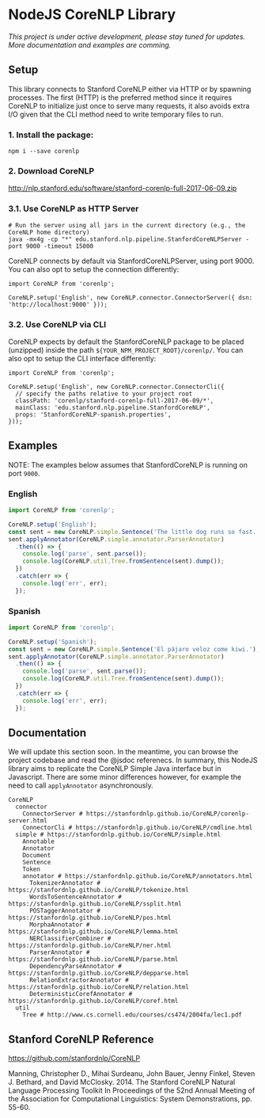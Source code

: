 # NodeJS CoreNLP Library

*This project is under active development, please stay tuned for updates.  More documentation and examples are comming.*


## Setup

This library connects to Stanford CoreNLP either via HTTP or by spawning processes.  The first (HTTP) is the preferred method since it requires CoreNLP to initialize just once to serve many requests, it also avoids extra I/O given that the CLI method need to write temporary files to run.

### 1. Install the package:

```
npm i --save corenlp
```

### 2. Download CoreNLP

http://nlp.stanford.edu/software/stanford-corenlp-full-2017-06-09.zip

### 3.1. Use CoreNLP as HTTP Server

```
# Run the server using all jars in the current directory (e.g., the CoreNLP home directory)
java -mx4g -cp "*" edu.stanford.nlp.pipeline.StanfordCoreNLPServer -port 9000 -timeout 15000
```

CoreNLP connects by default via StanfordCoreNLPServer, using port 9000.  You can also opt to setup the connection differently:

```
import CoreNLP from 'corenlp';

CoreNLP.setup('English', new CoreNLP.connector.ConnectorServer({ dsn: 'http://localhost:9000' }));
```

### 3.2. Use CoreNLP via CLI

CoreNLP expects by default the StanfordCoreNLP package to be placed (unzipped) inside the path `${YOUR_NPM_PROJECT_ROOT}/corenlp/`.  You can also opt to setup the CLI interface differently:

```
import CoreNLP from 'corenlp';

CoreNLP.setup('English', new CoreNLP.connector.ConnectorCli({
  // specify the paths relative to your project root
  classPath: 'corenlp/stanford-corenlp-full-2017-06-09/*',
  mainClass: 'edu.stanford.nlp.pipeline.StanfordCoreNLP',
  props: 'StanfordCoreNLP-spanish.properties',
}));
```

## Examples

NOTE: The examples below assumes that StanfordCoreNLP is running on port `9000`.

### English

```javascript
import CoreNLP from 'corenlp';

CoreNLP.setup('English');
const sent = new CoreNLP.simple.Sentence('The little dog runs so fast.');
sent.applyAnnotator(CoreNLP.simple.annotator.ParserAnnotator)
  .then(() => {
    console.log('parse', sent.parse());
    console.log(CoreNLP.util.Tree.fromSentence(sent).dump());
  })
  .catch(err => {
    console.log('err', err);
  });
```

### Spanish

```javascript
import CoreNLP from 'corenlp';

CoreNLP.setup('Spanish');
const sent = new CoreNLP.simple.Sentence('El pájaro veloz come kiwi.');
sent.applyAnnotator(CoreNLP.simple.annotator.ParserAnnotator)
  .then(() => {
    console.log('parse', sent.parse());
    console.log(CoreNLP.util.Tree.fromSentence(sent).dump());
  })
  .catch(err => {
    console.log('err', err);
  });
```

## Documentation

We will update this section soon.  In the meantime, you can browse the project codebase and read the @jsdoc referenecs.
In summary, this NodeJS library aims to replicate the CoreNLP Simple Java interface but in Javascript.  There are some minor differences however, for example the need to call `applyAnnotator` asynchronously.

```
CoreNLP
  connector
    ConnectorServer # https://stanfordnlp.github.io/CoreNLP/corenlp-server.html
    ConnectorCli # https://stanfordnlp.github.io/CoreNLP/cmdline.html
  simple # https://stanfordnlp.github.io/CoreNLP/simple.html
    Annotable
    Annotator
    Document
    Sentence
    Token
    annotator # https://stanfordnlp.github.io/CoreNLP/annotators.html
      TokenizerAnnotator # https://stanfordnlp.github.io/CoreNLP/tokenize.html
      WordsToSentenceAnnotator # https://stanfordnlp.github.io/CoreNLP/ssplit.html
      POSTaggerAnnotator # https://stanfordnlp.github.io/CoreNLP/pos.html
      MorphaAnnotator # https://stanfordnlp.github.io/CoreNLP/lemma.html
      NERClassifierCombiner # https://stanfordnlp.github.io/CoreNLP/ner.html
      ParserAnnotator # https://stanfordnlp.github.io/CoreNLP/parse.html
      DependencyParseAnnotator # https://stanfordnlp.github.io/CoreNLP/depparse.html
      RelationExtractorAnnotator # https://stanfordnlp.github.io/CoreNLP/relation.html
      DeterministicCorefAnnotator # https://stanfordnlp.github.io/CoreNLP/coref.html
  util
    Tree # http://www.cs.cornell.edu/courses/cs474/2004fa/lec1.pdf
```

## Stanford CoreNLP Reference

https://github.com/stanfordnlp/CoreNLP

Manning, Christopher D., Mihai Surdeanu, John Bauer, Jenny Finkel, Steven J. Bethard, and David McClosky. 2014. The Stanford CoreNLP Natural Language Processing Toolkit In Proceedings of the 52nd Annual Meeting of the Association for Computational Linguistics: System Demonstrations, pp. 55-60.
